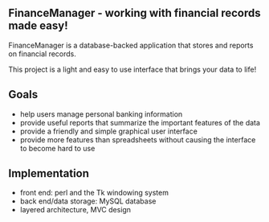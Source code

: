 ## FinanceManager - working with financial records made easy!

FinanceManager is a database-backed application that stores and reports on financial records.

This project is a light and easy to use interface that brings your data to life!

## Goals

 - help users manage personal banking information
 - provide useful reports that summarize the important features of the data
 - provide a friendly and simple graphical user interface
 - provide more features than spreadsheets without causing the interface to become hard to use

## Implementation

 - front end:  perl and the Tk windowing system
 - back end/data storage:  MySQL database
 - layered architecture, MVC design